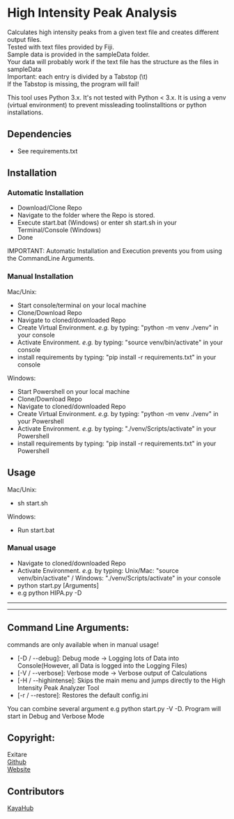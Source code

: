 # High Intensity Peak Analysis


Calculates high intensity peaks from a given text file and creates  different output files.  
Tested with text files provided by Fiji.  
Sample data is provided in the sampleData folder.  
Your data will probably work if the text file has the structure as the files in sampleData  
Important: each entry is divided by a Tabstop (\t)  
If the Tabstop is missing, the program will fail!

This tool uses Python 3.x. It's not tested with Python < 3.x. It is using a venv (virtual environment) to prevent missleading toolinstalltions or python installations.


## Dependencies

- See requirements.txt

## Installation

### Automatic Installation


- Download/Clone Repo
- Navigate to the folder where the Repo is stored.
- Execute start.bat (Windows) or enter sh start.sh in your Terminal/Console (Windows)
- Done

IMPORTANT: Automatic Installation and Execution prevents you from using the CommandLine Arguments.


### Manual Installation

Mac/Unix:

- Start console/terminal on your local machine 
- Clone/Download Repo 
- Navigate to cloned/downloaded Repo
- Create Virtual Environment. *e.g.* by typing: "python -m venv ./venv" in your console
- Activate Environment. *e.g.* by typing: "source venv/bin/activate" in your console
- install requirements by typing: "pip install -r requirements.txt" in your console


Windows:
- Start Powershell on your local machine 
- Clone/Download Repo 
- Navigate to cloned/downloaded Repo
- Create Virtual Environment. *e.g.* by typing: "python -m venv ./venv" in your Powershell
- Activate Environment. *e.g.* by typing: "./venv/Scripts/activate" in your Powershell
- install requirements by typing: "pip install -r requirements.txt" in your Powershell

## Usage

Mac/Unix:

- sh start.sh

Windows:

- Run start.bat

### Manual usage

- Navigate to cloned/downloaded Repo
- Activate Environment. *e.g.* by typing: Unix/Mac: "source venv/bin/activate" / Windows: "./venv/Scripts/activate" in your console
- python start.py [Arguments] 
- e.g python HIPA.py -D
---

***

## Command Line Arguments:

commands are only available when in manual usage!
- [-D / --debug]: Debug mode -> Logging lots of Data into Console(However, all Data is logged into the Logging Files)
- [-V / --verbose]: Verbose mode -> Verbose output of Calculations  
- [-H / --highintense]: Skips the main menu and jumps directly to the High Intensity Peak Analyzer Tool
- [-r / --restore]: Restores the default config.ini

You can combine several argument e.g 
python start.py -V -D. Program will start in Debug and Verbose Mode




## Copyright:
  Exitare  
  [Github](https://github.com/Exitare)  
  [Website](https://exitare.de)

  

## Contributors
  [KayaHub](https://github.com/KayaHub)  

